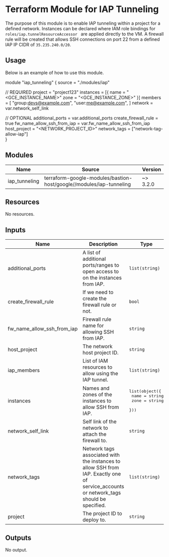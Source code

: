 # Terraform Module for IAP Tunneling

The purpose of this module is to enable IAP tunneling within a project for a defined network. Instances can be declared where IAM role bindings for `roles/iap.tunnelResourceAccessor ` are applied directly to the VM. A firewall rule will be created that allows SSH connections on port 22 from a defined IAP IP CIDR of `35.235.240.0/20`.

## Usage

Below is an example of how to use this module.

module "iap_tunneling" {
  source  = "./modules/iap"

  // REQUIRED
  project                    = "project123"
  instances                  = [{
    name = "<GCE_INSTANCE_NAME>"
    zone = "<GCE_INSTANCE_ZONE>"
  }]
  members                    = [
    "group:devs@example.com",
    "user:me@example.com",
  ]
  network                    = var.network_self_link

  // OPTIONAL
  additional_ports           = var.additional_ports
  create_firewall_rule       = true
  fw_name_allow_ssh_from_iap = var.fw_name_allow_ssh_from_iap
  host_project               = "<NETWORK_PROJECT_ID>"
  network_tags               = ["network-tag-allow-iap"]  
}

## Modules

| Name | Source | Version |
|------|--------|---------|
| iap_tunneling | terraform-google-modules/bastion-host/google//modules/iap-tunneling | ~> 3.2.0 |

## Resources

No resources.

## Inputs

| Name | Description | Type | Default | Required |
|------|-------------|------|---------|:--------:|
| additional\_ports | A list of additional ports/ranges to open access to on the instances from IAP. | `list(string)` | `[]` | no |
| create\_firewall\_rule | If we need to create the firewall rule or not. | `bool` | `true` | no |
| fw\_name\_allow\_ssh\_from\_iap | Firewall rule name for allowing SSH from IAP. | `string` | `"allow-ssh-from-iap-to-tunnel"` | no |
| host\_project | The network host project ID. | `string` | `""` | no |
| iap\_members | List of IAM resources to allow using the IAP tunnel. | `list(string)` | `[]` | no |
| instances | Names and zones of the instances to allow SSH from IAP. | <pre>list(object({<br>    name = string<br>    zone = string<br>  }))</pre> | `[]` | no |
| network\_self\_link | Self link of the network to attach the firewall to. | `string` | n/a | yes |
| network\_tags | Network tags associated with the instances to allow SSH from IAP. Exactly one of service\_accounts or network\_tags should be specified. | `list(string)` | `[]` | no |
| project | The project ID to deploy to. | `string` | n/a | yes |

## Outputs

No output.